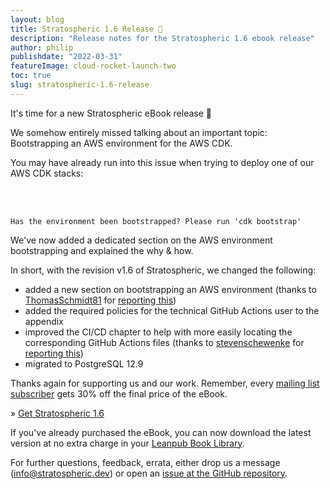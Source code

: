 ```yaml
---
layout: blog
title: Stratospheric 1.6 Release 🥳
description: "Release notes for the Stratospheric 1.6 ebook release"
author: philip
publishdate: "2022-03-31"
featureImage: cloud-rocket-launch-two
toc: true
slug: stratospheric-1.6-release
---
```


It's time for a new Stratospheric eBook release 🥳

We somehow entirely missed talking about an important topic: Bootstrapping an AWS environment for the AWS CDK.

You may have already run into this issue when trying to deploy one of our AWS CDK stacks:

<br/><br/>

```
Has the environment been bootstrapped? Please run 'cdk bootstrap'
```

We've now added a dedicated section on the AWS environment bootstrapping and explained the why & how.

In short, with the revision v1.6 of Stratospheric, we changed the following:

- added a new section on bootstrapping an AWS environment (thanks to [ThomasSchmidt81](https://github.com/ThomasSchmidt81) for [reporting this](https://github.com/stratospheric-dev/stratospheric/issues/93))
- added the required policies for the technical GitHub Actions user to the appendix
- improved the CI/CD chapter to help with more easily locating the corresponding GitHub Actions files (thanks to [stevenschewenke](https://github.com/stevenschwenke) for [reporting this](https://github.com/stratospheric-dev/stratospheric/issues/66))
- migrated to PostgreSQL 12.9

Thanks again for supporting us and our work. Remember, every [mailing list subscriber](/#mailing-list) gets 30% off the final price of the eBook.

» [Get Stratospheric 1.6](https://leanpub.com/stratospheric)

If you've already purchased the eBook, you can now download the latest version at no extra charge in your [Leanpub Book Library](https://leanpub.com/user_dashboard/library).

For further questions, feedback, errata, either drop us a message (info@stratospheric.dev) or open an [issue at the GitHub repository](https://github.com/stratospheric-dev/stratospheric/issues).
